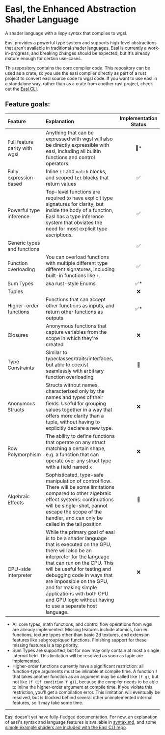 # Easl, the Enhanced Abstraction Shader Language
A shader language with a lispy syntax that compiles to wgsl.

Easl provides a powerful type system and supports high-level abstractions that aren't available in traditional shader languages. Easl is currently a work-in-progress, and breaking changes should be expected, but it's already mature enough for certain use-cases.

This repository contains the core compiler code. This repository can be used as a crate, so you use the easl compiler directly as part of a rust project to convert easl source code to wgsl code. If you want to use easl in a standalone way, rather than as a crate from another rust project, check out the [Easl CLI](https://github.com/Ella-Hoeppner/easl_cli).

## Feature goals:
| Feature | Explanation | Implementation Status |
| :------ | :---------- | :-------------------: |
| Full feature parity with wgsl | Anything that can be expressed with wgsl will also be directly expressible with easl, including all builtin functions and control operators. | 🚧* |
| Fully expression-based | Inline `if` and `match` blocks, and scoped `let` blocks that return values | ✅ |
| Powerful type inference | Top-level functions are required to have explicit type signatures for clarity, but inside the body of a function, Easl has a type inference system that obviates the need for most explicit type ascriptions. | ✅ |
| Generic types and functions | | ✅ |
| Function overloading | You can overload functions with multiple different type different signatures, including built-in functions like `+`. | ✅ |
| Sum Types | aka rust-style Enums | ✅* |
| Tuples | | ❌ |
| Higher-order functions | Functions that can accept other functions as inputs, and return other functions as outputs | ✅* |
| Closures | Anonymous functions that capture variables from the scope in which they're created | ❌ |
| Type Constraints | Similar to typeclasses/traits/interfaces, but able to coexist seamlessly with arbitrary function overloading | 🚧 |
| Anonymous Structs | Structs without names, characterized only by the names and types of their fields. Useful for grouping values together in a way that offers more clarity than a tuple, without having to explicitly declare a new type. | ❌ |
| Row Polymorphism | The ability to define functions that operate on any struct matching a certain shape, e.g. a function that can operate over any struct type with a field named `x` | ❌ |
| Algebraic Effects | Sophisticated, type-safe manipulation of control flow. There will be some limitations compared to other algebraic effect systems: continuations will be single-shot, cannot escape the scope of the handler, and can only be called in the tail position | 🚧 |
| CPU-side interpreter | While the primary goal of easl is to be a shader language that is executed on the GPU, there will also be an interpreter for the language that can run on the CPU. This will be useful for testing and debugging code in ways that are impossible on the GPU, and for making simple applications with both CPU and GPU logic without having to use a separate host language. | ❌ |

* All core types, math functions, and control flow operations from wgsl are already implemented. Missing features include atomics, barrier functions, texture types other than basic 2d textures, and extension features like subgroup/quad functions. Finishing support for these missing features is a top priority.
* Sum Types are supported, but for now may only contain at most a single internal field. This limitation will be resolved as soon as tuple are implemented.
* Higher-order functions currently have a significant restriction: all function-type arguments must be inlinable at compile time. A function `f` that takes another function as an argument may be called like `(f g)`, but not like `(f (if condition f g))`, because the compiler needs to be able to inline the higher-order argument at compile time. If you violate this restriction, you'll get a compilation error. This limitation will eventually be resolved, but is blocked behind several other unimplemented internal features, so it may take some time.

---

Easl doesn't yet have fully-fledged documentation. For now, an explanation of easl's syntax and language features is available in [syntax.md](https://github.com/Ella-Hoeppner/easl/blob/main/syntax.md), and some [simple example shaders are included with the Easl CLI repo](https://github.com/Ella-Hoeppner/easl_cli/tree/main/examples).
